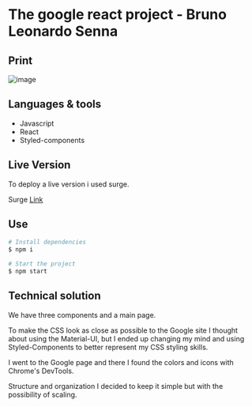 # The google react project - Bruno Leonardo Senna

## Print

![image](https://user-images.githubusercontent.com/71197933/135949340-5b75e684-ca89-443d-ae7f-ca051eeedfde.png)

## Languages & tools

- Javascript
- React
- Styled-components 

## Live Version

To deploy a live version i used surge.

Surge [Link](https://young-territory.surge.sh/)

## Use

```bash
# Install dependencies
$ npm i

# Start the project
$ npm start

```

## Technical solution

We have three components and a main page.

To make the CSS look as close as possible to the Google site I thought about using the Material-UI, but I ended up changing my mind and using Styled-Components to better represent my CSS styling skills.

I went to the Google page and there I found the colors and icons with Chrome's DevTools.

Structure and organization I decided to keep it simple but with the possibility of scaling.